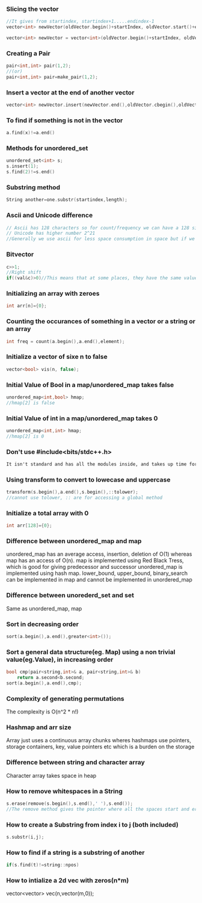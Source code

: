 ### Slicing the vector
```cpp
//It gives from startindex, startindex+1.....endindex-1
vector<int> newVector(oldVector.begin()+startIndex, oldVector.start()+endIndex);
```

```cpp
vector<int> newVector = vector<int>(oldVector.begin()+startIndex, oldVector.begin()+endIndex);
```

### Creating a Pair
```cpp
pair<int,int> pair(1,2);
//(or)
pair<int,int> pair=make_pair(1,2); 
```

### Insert a vector at the end of another vector
```cpp
vector<int> newVector.insert(newVector.end(),oldVector.cbegin(),oldVector.cend());
```

### To find if something is not in the vector
```cpp
a.find(x)!=a.end()
```

### Methods for unordered_set
```cpp
unordered_set<int> s;
s.insert(1);
s.find(2)!=s.end()
```

### Substring method
```cpp
String another=one.substr(startindex,length);
```

### Ascii and Unicode difference
```cpp
// Ascii has 128 characters so for count/frequency we can have a 128 size integer array
// Unicode has higher number 2^21
//Generally we use ascii for less space consumption in space but if we want to encode higher number of letters we will have to go for the UNICODE
```

### Bitvector
```cpp
c>>1;
//Right shift
if((val&c)>0)//This means that at some places, they have the same value,1
```

### Initializing an array with zeroes
```cpp
int arr[n]={0};
```

### Counting the occurances of something in a vector or a string or an array
```cpp
int freq = count(a.begin(),a.end(),element);
```

### Initialize a vector of sixe n to false
```cpp
vector<bool> vis(n, false);
```

### Initial Value of Bool in a map/unordered_map takes false
```cpp
unordered_map<int,bool> hmap;
//hmap[2] is false
```


### Initial Value of int in a map/unordered_map takes 0
```cpp
unordered_map<int,int> hmap;
//hmap[2] is 0
```

### Don't use #include<bits/stdc++.h>
```md
It isn't standard and has all the modules inside, and takes up time for compilation
```

### Using transform to convert to lowecase and uppercase
```cpp
transform(s.begin(),a.end(),s.begin(),::tolower);
//cannot use tolower, :: are for accessing a global method
```

### Initialize a total array with 0
```cpp
int arr[128]={0};
```

### Difference between unordered_map and map
unordered_map has an average access, insertion, deletion of O(1) whereas map has an access of O(n).
map is implemented using Red Black Tress, which is good for giving predecessor and successor 
unordered_map is implemented using hash map.
lower_bound, upper_bound, binary_search can be implemented in map and cannot be implemented in unordered_map

### Difference between unorederd_set and set
Same as unordered_map, map

### Sort in decreasing order
```cpp
sort(a.begin(),a.end(),greater<int>());
```

### Sort a general data structure(eg. Map) using a non trivial value(eg.Value), in increasing order
```cpp
bool cmp(pair<string,int>& a, pair<string,int>& b)
    return a.second<b.second;
sort(a.begin(),a.end(),cmp);
```

### Complexity of generating permutations
The complexity is O(n^2 * n!)

### Hashmap and arr size
Array just uses a continuous array chunks wheres hashmaps use pointers, storage containers, key, value pointers  etc which is a burden on the storage

### Difference between string and character array
Character array takes space in heap 

### How to remove whitespaces in a String
```cpp
s.erase(remove(s.begin(),s.end(),' '),s.end());
//The remove method gives the pointer where all the spaces start and erase removes them
```

### How to create a Substring from index i to j (both included)
```cpp
s.substr(i,j);
```

### How to find if a string is a substring of another
```cpp
if(s.find(t)!=string::npos)
```

### How to intialize a 2d vec with zeros(n*m)
vector<vector<int>> vec(n,vector<int>(m,0));